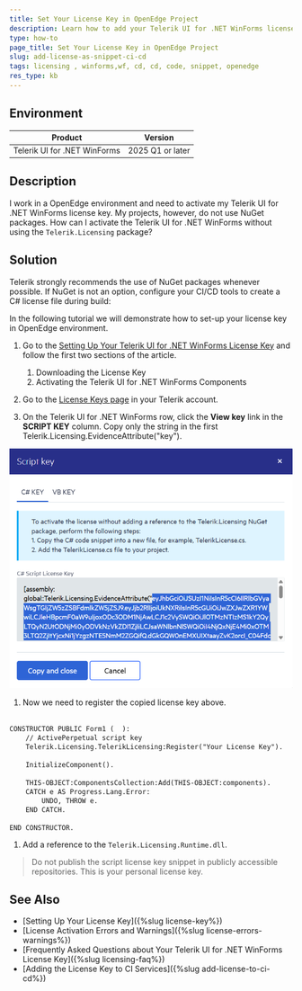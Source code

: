 ```yaml
---
title: Set Your License Key in OpenEdge Project
description: Learn how to add your Telerik UI for .NET WinForms license OpenEdge environment.
type: how-to
page_title: Set Your License Key in OpenEdge Project
slug: add-license-as-snippet-ci-cd
tags: licensing , winforms,wf, cd, cd, code, snippet, openedge
res_type: kb
---
```


## Environment

| Product | Version
| ---- | ---- |
| Telerik UI for .NET WinForms | 2025 Q1 or later |

## Description

I work in a OpenEdge environment and need to activate my Telerik UI for .NET WinForms license key. My projects, however, do not use NuGet packages. How can I activate the Telerik UI for .NET WinForms without using the `Telerik.Licensing` package?

## Solution

Telerik strongly recommends the use of NuGet packages whenever possible. If NuGet is not an option, configure your CI/CD tools to create a C# license file during build:

In the following tutorial we will demonstrate how to set-up your license key in OpenEdge environment.

1. Go to the [Setting Up Your Telerik UI for .NET WinForms License Key](https://docs.telerik.com/devtools/winforms/licensing/license-key#downloading-the-license-key) and follow the first two sections of the article.
	1. Downloading the License Key
	1. Activating the Telerik UI for .NET WinForms Components
	
1. Go to the [License Keys page](https://www.telerik.com/account/your-licenses/license-keys) in your Telerik account.

1. On the Telerik UI for .NET WinForms row, click the **View key** link in the **SCRIPT KEY** column. Copy only the string in the first Telerik.Licensing.EvidenceAttribute("key"). 

![copy-license-key](images/add-license-key-openedge.png)

1. Now we need to register the copied license key above.

````ABL

CONSTRUCTOR PUBLIC Form1 (  ):        
	// ActivePerpetual script key	
	Telerik.Licensing.TelerikLicensing:Register("Your License Key").
	
	InitializeComponent().

	THIS-OBJECT:ComponentsCollection:Add(THIS-OBJECT:components).
	CATCH e AS Progress.Lang.Error:
		UNDO, THROW e.
	END CATCH.

END CONSTRUCTOR.
````

1. Add a reference to the `Telerik.Licensing.Runtime.dll`.

>Do not publish the script license key snippet in publicly accessible repositories. This is your personal license key.


## See Also

* [Setting Up Your License Key]({%slug license-key%})
* [License Activation Errors and Warnings]({%slug license-errors-warnings%})
* [Frequently Asked Questions about Your Telerik UI for .NET WinForms License Key]({%slug licensing-faq%})
* [Adding the License Key to CI Services]({%slug add-license-to-ci-cd%})
